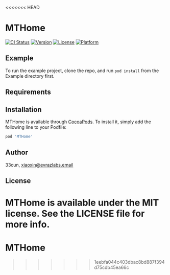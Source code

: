 <<<<<<< HEAD
# MTHome

[![CI Status](https://img.shields.io/travis/33cun/MTHome.svg?style=flat)](https://travis-ci.org/33cun/MTHome)
[![Version](https://img.shields.io/cocoapods/v/MTHome.svg?style=flat)](https://cocoapods.org/pods/MTHome)
[![License](https://img.shields.io/cocoapods/l/MTHome.svg?style=flat)](https://cocoapods.org/pods/MTHome)
[![Platform](https://img.shields.io/cocoapods/p/MTHome.svg?style=flat)](https://cocoapods.org/pods/MTHome)

## Example

To run the example project, clone the repo, and run `pod install` from the Example directory first.

## Requirements

## Installation

MTHome is available through [CocoaPods](https://cocoapods.org). To install
it, simply add the following line to your Podfile:

```ruby
pod 'MTHome'
```

## Author

33cun, xiaoxin@evrazlabs.email

## License

MTHome is available under the MIT license. See the LICENSE file for more info.
=======
# MTHome
>>>>>>> 1eebfa044c403dbac8bd887f394d75cdb45ea66c
